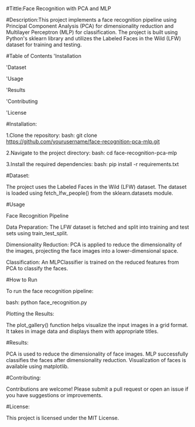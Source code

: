 #Tittle:Face Recognition with PCA and MLP

#Description:This project implements a face recognition pipeline using Principal Component Analysis (PCA) for dimensionality reduction and Multilayer Perceptron (MLP) for classification. The project is built using Python's sklearn library and utilizes the Labeled Faces in the Wild (LFW) dataset for training and testing.

#Table of Contents
'Installation


'Dataset

'Usage

'Results

'Contributing

'License

#Installation:

1.Clone the repository:
bash:
git clone https://github.com/yourusername/face-recognition-pca-mlp.git

2.Navigate to the project directory:
bash:
cd face-recognition-pca-mlp

3.Install the required dependencies:
bash:
pip install -r requirements.txt

#Dataset:

The project uses the Labeled Faces in the Wild (LFW) dataset. The dataset is loaded using fetch_lfw_people() from the sklearn.datasets module.

#Usage

Face Recognition Pipeline

Data Preparation:
The LFW dataset is fetched and split into training and test sets using train_test_split.

Dimensionality Reduction:
PCA is applied to reduce the dimensionality of the images, projecting the face images into a lower-dimensional space.

Classification:
An MLPClassifier is trained on the reduced features from PCA to classify the faces.

#How to Run

To run the face recognition pipeline:

bash:
python face_recognition.py

Plotting the Results:

The plot_gallery() function helps visualize the input images in a grid format. It takes in image data and displays them with appropriate titles.

#Results:

PCA is used to reduce the dimensionality of face images.
MLP successfully classifies the faces after dimensionality reduction.
Visualization of faces is available using matplotlib.

#Contributing:

Contributions are welcome! Please submit a pull request or open an issue if you have suggestions or improvements.

#License:

This project is licensed under the MIT License.
